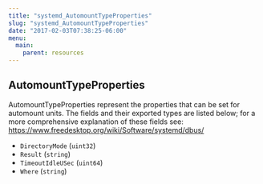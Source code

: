 ```yaml
---
title: "systemd_AutomountTypeProperties"
slug: "systemd_AutomountTypeProperties"
date: "2017-02-03T07:38:25-06:00"
menu:
  main:
    parent: resources
---
```

## AutomountTypeProperties

AutomountTypeProperties represent the properties that can be set for automount
units. The fields and their exported types are listed below; for a more
comprehensive explanation of these fields see:
https://www.freedesktop.org/wiki/Software/systemd/dbus/

- `DirectoryMode` (`uint32`)
- `Result` (`string`)
- `TimeoutIdleUSec` (`uint64`)
- `Where` (`string`)

